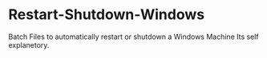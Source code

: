 # Restart-Shutdown-Windows
Batch Files to automatically restart or shutdown a Windows Machine
Its self explanetory.

